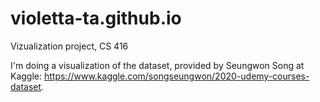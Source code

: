 # violetta-ta.github.io
Vizualization project, CS 416

I'm doing a visualization of the dataset, provided by Seungwon Song at Kaggle: https://www.kaggle.com/songseungwon/2020-udemy-courses-dataset.
